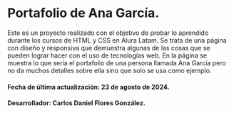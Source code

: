# Portafolio de Ana García. 

Este es un proyecto realizado con el objetivo de probar lo aprendido durante los cursos de HTML y CSS en Alura Latam. Se trata de una página con diseño y responsiva que demuestra 
algunas de las cosas que se pueden lograr hacer con el uso de tecnologías web. En la página se muestra lo que sería el portafolio de una persona llamada Ana García pero no da muchos 
detalles sobre ella sino que solo se usa como ejemplo.

#### Fecha de última actualización: 23 de agosto de 2024.
#### Desarrollador: Carlos Daniel Flores González. 
